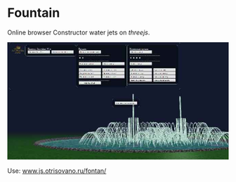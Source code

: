 # Fountain

Online browser Constructor water jets on *threejs*.  
  
  
![pic](https://github.com/fire888/fountain/blob/master/assets/screen.jpg)  
  
  
Use: www.js.otrisovano.ru/fontan/ 
